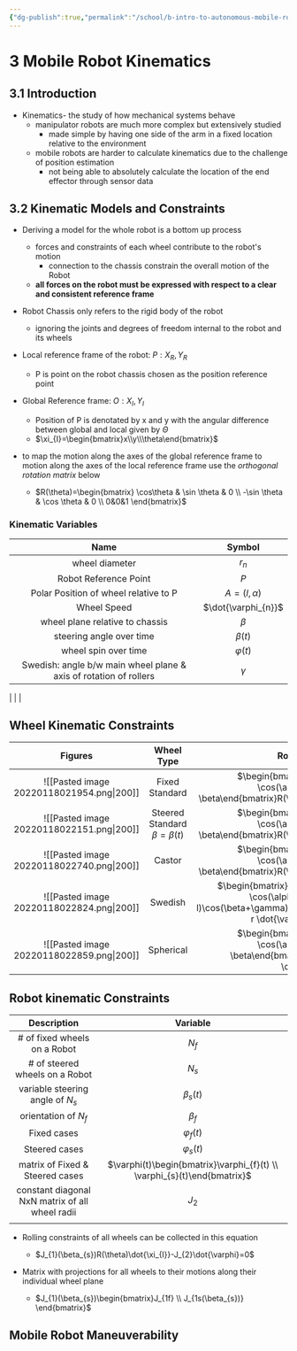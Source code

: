```yaml
---
{"dg-publish":true,"permalink":"/school/b-intro-to-autonomous-mobile-robots/","title":"Introduction to Autonomous Mobile Robots","tags":["book/textbook/MTRE"]}
---
```




# 3 Mobile Robot Kinematics

## 3.1 Introduction
- Kinematics- the study of how mechanical systems behave
	- manipulator robots are much more complex but extensively studied 
		- made simple by having one side of the arm in a fixed location relative to the environment
	- mobile robots are harder to calculate kinematics due to the challenge of position estimation
		- not being able to absolutely calculate the location of the end effector through sensor data

## 3.2 Kinematic Models and Constraints
- Deriving a model for the whole robot is a bottom up process
	- forces and constraints of each wheel contribute to the robot's motion
		- connection to the chassis constrain the overall motion of the Robot
	- **all forces on the robot must be expressed with respect to a clear and consistent reference frame**

- Robot Chassis only refers to the rigid body of the robot
	- ignoring the joints and degrees of freedom internal to the robot and its wheels

- Local reference frame of the robot: $P:{X_{R},Y_{R}}$ 
	- P is point on the robot chassis chosen as the position reference point
- Global Reference frame: $O:X_{I},Y_{I}$ 
	- Position of P is denotated by x and y with the angular difference between global and local given by $\Theta$ 
	-  $\xi_{I}=\begin{bmatrix}x\\y\\\theta\end{bmatrix}$ 
- to map the motion along the axes of the global reference frame to motion along the axes of the local reference frame use the *orthogonal rotation matrix* below
	-  $R(\theta)=\begin{bmatrix} \cos\theta & \sin \theta & 0 \\ -\sin \theta & \cos \theta & 0 \\ 0&0&1 \end{bmatrix}$ 

### Kinematic Variables

|                               Name                                |       Symbol        |
|:-----------------------------------------------------------------:|:-------------------:|
|                          wheel diameter                           |       $r_{n}$       |
|                       Robot Reference Point                       |         $P$         |
|               Polar Position of wheel relative to P               |   $A=(l,\alpha)$    |
|                            Wheel Speed                            | $\dot{\varphi_{n}}$ |
|                  wheel plane relative to chassis                  |       $\beta$       |
|                     steering angle over time                      |     $\beta(t)$      |
|                       wheel spin over time                        |    $\varphi(t)$     |
| Swedish: angle b/w main wheel plane & axis of rotation of rollers |      $\gamma$       |

|                                                                   |                     |


## Wheel Kinematic Constraints

|                  Figures                  |            Wheel Type             |                                                        Rolling Constraint                                                        |                                                                   Sliding Constraint                                                                   |
|:-----------------------------------------:|:---------------------------------:|:--------------------------------------------------------------------------------------------------------------------------------:|:------------------------------------------------------------------------------------------------------------------------------------------------------:|
| ![[Pasted image 20220118021954.png\|200]] |          Fixed Standard           |                   $\begin{bmatrix}\sin(\alpha+\beta)&-\cos(\alpha+\beta)&(-l)\cos \beta\end{bmatrix}R(\theta)\dot{\xi_I}-r\dot{\varphi}=0$                   |                                      $\begin{bmatrix}\cos(\alpha+\beta)&\sin(\alpha+\beta)&l\sin \beta\end{bmatrix}R(\theta) \dot{\xi_{I}}=0$                                      | 
|   ![[Pasted image 20220118022151.png\|200]]    | Steered Standard $\beta=\beta(t)$ |                   $\begin{bmatrix}\sin(\alpha+\beta)&-\cos(\alpha+\beta)&(-l)\cos \beta\end{bmatrix}R(\theta)\dot{\xi_I}-r\dot{\varphi}=0$                   |                                      $\begin{bmatrix}\cos(\alpha+\beta)&\sin(\alpha+\beta)&l\sin \beta\end{bmatrix}R(\theta) \dot{\xi_{I}}=0$                                      | 
|   ![[Pasted image 20220118022740.png\|200]]    |              Castor               |                   $\begin{bmatrix}\sin(\alpha+\beta)&-\cos(\alpha+\beta)&(-l)\cos \beta\end{bmatrix}R(\theta)\dot{\xi_I}-r\dot{\varphi}=0$                   |                              $\begin{bmatrix}\cos(\alpha+\beta)&\sin(\alpha+\beta)d&l\sin \beta\end{bmatrix}R(\theta)\dot{\xi_{I}}+d \dot{\beta}=0$                               | 
|   ![[Pasted image 20220118022824.png\|200]]    |              Swedish              | $\begin{bmatrix}\sin(\alpha+\beta+\gamma)&-\cos(\alpha+\beta+\gamma)&(-l)\cos(\beta+\gamma)\end{bmatrix}R(\theta)\dot{\xi_{I}}-r \dot{\varphi}\cos \gamma=0$ | $\begin{bmatrix}\cos(\alpha+\beta+\gamma)&\sin(\alpha+\beta+\gamma)&l\sin(\beta+\gamma)\end{bmatrix}R(\theta) \dot{\xi_{I}}-r \dot{\varphi}\sin \gamma-r_{sw}\dot{\varphi_{sw}}=0$ |
|   ![[Pasted image 20220118022859.png\|200]]    |             Spherical             |                 $\begin{bmatrix}\sin(\alpha+\beta)&-\cos(\alpha+\beta)&(-l)\cos \beta\end{bmatrix}R(\theta)\dot{\xi_{I}}-r \dot{\varphi}=0$                  | $\begin{bmatrix}\cos(\alpha+\beta)&\sin(\alpha+\beta)&l\sin \beta\end{bmatrix}R(\theta)\dot{\xi_{I}}=0$                                                                                                                                                        |


## Robot kinematic Constraints
|                   Description                   |     Variable     |
|:-----------------------------------------------:|:----------------:|
|          # of fixed wheels on a Robot           |     $N_{f}$      |
|         # of steered wheels on a Robot          |     $N_{s}$      |
|       variable steering angle of $N_{s}$        |  $\beta_{s}(t)$  |
|             orientation of $N_{f}$              |   $\beta_{f}$    |
|                   Fixed cases                   | $\varphi_{f}(t)$ |
|                  Steered cases                  | $\varphi_{s}(t)$ |
|         matrix of Fixed & Steered cases         |   $\varphi(t)\begin{bmatrix}\varphi_{f}(t) \\ \varphi_{s}(t)\end{bmatrix}$   |
| constant diagonal NxN matrix of all wheel radii |     $J_{2}$      |
|                                                 |                  |

- Rolling constraints of all wheels can be collected in this equation
	-  $J_{1}(\beta_{s})R(\theta)\dot{\xi_{I}}-J_{2}\dot{\varphi}=0$  

- Matrix with projections for all wheels to their motions along their individual wheel plane
	-  $J_{1}(\beta_{s})\begin{bmatrix}J_{1f} \\ J_{1s(\beta_{s})} \end{bmatrix}$ 



## Mobile Robot Maneuverability


